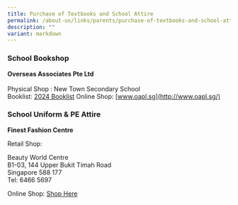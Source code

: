 ```yaml
---
title: Purchase of Textbooks and School Attire
permalink: /about-us/links/parents/purchase-of-textbooks-and-school-attire/
description: ""
variant: markdown
---
```

### School Bookshop

**Overseas Associates Pte Ltd** <br>  
Physical Shop : New Town Secondary School  
Booklist: [2024 Booklist](/files/Booklist/Booklist_2024_NTS_All_Levels.pdf)
 Online Shop: [www.oapl.sg](http://www.oapl.sg/)

### School Uniform &amp; PE Attire

**Finest Fashion Centre**

Retail Shop:

Beauty World Centre<br>
B1-03, 144 Upper Bukit Timah Road<br>
Singapore 588 177<br>
Tel:  6466 5697

Online Shop: [Shop Here](https://finestuniform.com/collections/new-town-secondary-school)